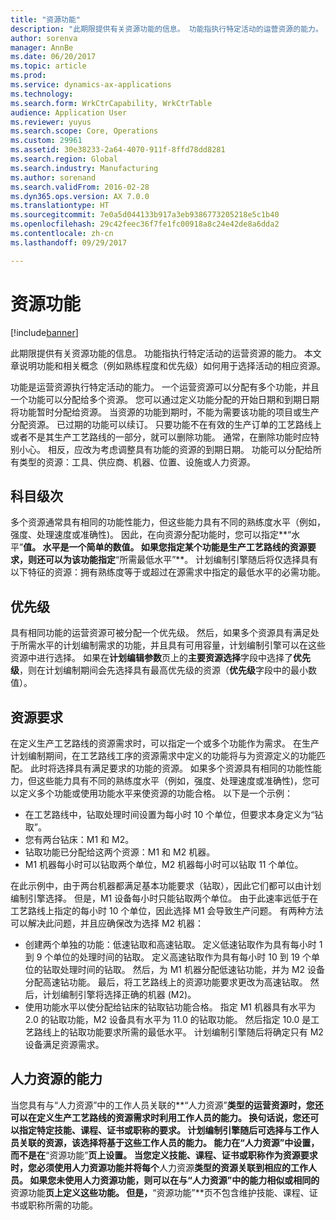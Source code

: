 ```yaml
---
title: "资源功能"
description: "此期限提供有关资源功能的信息。 功能指执行特定活动的运营资源的能力。 本文章说明功能和相关概念（例如熟练程度和优先级）如何用于选择活动的相应资源。"
author: sorenva
manager: AnnBe
ms.date: 06/20/2017
ms.topic: article
ms.prod: 
ms.service: dynamics-ax-applications
ms.technology: 
ms.search.form: WrkCtrCapability, WrkCtrTable
audience: Application User
ms.reviewer: yuyus
ms.search.scope: Core, Operations
ms.custom: 29961
ms.assetid: 30e38233-2a64-4070-911f-8ffd78dd8281
ms.search.region: Global
ms.search.industry: Manufacturing
ms.author: sorenand
ms.search.validFrom: 2016-02-28
ms.dyn365.ops.version: AX 7.0.0
ms.translationtype: HT
ms.sourcegitcommit: 7e0a5d044133b917a3eb9386773205218e5c1b40
ms.openlocfilehash: 29c42feec36f7fe1fc00918a8c24e42de8a6dda2
ms.contentlocale: zh-cn
ms.lasthandoff: 09/29/2017

---
```


# <a name="resource-capabilities"></a>资源功能

[!include[banner](../includes/banner.md)]


此期限提供有关资源功能的信息。 功能指执行特定活动的运营资源的能力。 本文章说明功能和相关概念（例如熟练程度和优先级）如何用于选择活动的相应资源。

功能是运营资源执行特定活动的能力。 一个运营资源可以分配有多个功能，并且一个功能可以分配给多个资源。 您可以通过定义功能分配的开始日期和到期日期将功能暂时分配给资源。 当资源的功能到期时，不能为需要该功能的项目或生产分配资源。 已过期的功能可以续订。 只要功能不在有效的生产订单的工艺路线上或者不是其生产工艺路线的一部分，就可以删除功能。 通常，在删除功能时应特别小心。 相反，应改为考虑调整具有功能的资源的到期日期。 功能可以分配给所有类型的资源：工具、供应商、机器、位置、设施或人力资源。

## <a name="level"></a>科目级次
多个资源通常具有相同的功能性能力，但这些能力具有不同的熟练度水平（例如，强度、处理速度或准确性)。 因此，在向资源分配功能时，您可以指定**“水平”**值。 水平是一个简单的数值。 如果您指定某个功能是生产工艺路线的资源要求，则还可以为该功能指定**“所需最低水平”**。 计划编制引擎随后将仅选择具有以下特征的资源：拥有熟练度等于或超过在源需求中指定的最低水平的必需功能。

## <a name="priority"></a>优先级
具有相同功能的运营资源可被分配一个优先级。 然后，如果多个资源具有满足处于所需水平的计划编制需求的功能，并且具有可用容量，计划编制引擎可以在这些资源中进行选择。 如果在**计划编辑参数**页上的**主要资源选择**字段中选择了**优先级**，则在计划编制期间会先选择具有最高优先级的资源（**优先级**字段中的最小数值）。

## <a name="resource-requirements"></a>资源要求
在定义生产工艺路线的资源需求时，可以指定一个或多个功能作为需求。 在生产计划编制期间，在工艺路线工序的资源需求中定义的功能将与为资源定义的功能匹配。 此时将选择具有满足要求的功能的资源。 如果多个资源具有相同的功能性能力，但这些能力具有不同的熟练度水平（例如，强度、处理速度或准确性)，您可以定义多个功能或使用功能水平来使资源的功能合格。 以下是一个示例：

-   在工艺路线中，钻取处理时间设置为每小时 10 个单位，但要求本身定义为“钻取”。
-   您有两台钻床：M1 和 M2。
-   钻取功能已分配给这两个资源：M1 和 M2 机器。
-   M1 机器每小时可以钻取两个单位，M2 机器每小时可以钻取 11 个单位。

在此示例中，由于两台机器都满足基本功能要求（钻取），因此它们都可以由计划编制引擎选择。 但是，M1 设备每小时只能钻取两个单位。 由于此速率远低于在工艺路线上指定的每小时 10 个单位，因此选择 M1 会导致生产问题。 有两种方法可以解决此问题，并且应确保改为选择 M2 机器：

-   创建两个单独的功能：低速钻取和高速钻取。 定义低速钻取作为具有每小时 1 到 9 个单位的处理时间的钻取。 定义高速钻取作为具有每小时 10 到 19 个单位的钻取处理时间的钻取。 然后，为 M1 机器分配低速钻功能，并为 M2 设备分配高速钻功能。 最后，将工艺路线上的资源功能要求更改为高速钻取。 然后，计划编制引擎将选择正确的机器 (M2)。
-   使用功能水平以使分配给钻床的钻取钻功能合格。 指定 M1 机器具有水平为 2.0 的钻取功能，M2 设备具有水平为 11.0 的钻取功能。 然后指定 10.0 是工艺路线上的钻取功能要求所需的最低水平。 计划编制引擎随后将确定只有 M2 设备满足资源需求。

## <a name="competencies-for-human-resources"></a>人力资源的能力
当您具有与“人力资源”中的工作人员关联的**“人力资源”**类型的运营资源时，您还可以在定义生产工艺路线的资源需求时利用工作人员的能力。 换句话说，您还可以指定特定技能、课程、证书或职称的要求。 计划编制引擎随后可选择与工作人员关联的资源，该选择将基于这些工作人员的能力。 能力在“人力资源”中设置，而不是在**“资源功能”**页上设置。 当您定义技能、课程、证书或职称作为资源要求时，您必须使用人力资源功能并将每个**人力资源**类型的资源关联到相应的工作人员。 如果您未使用人力资源功能，则可以在与“人力资源”中的能力相似或相同的**资源功能**页上定义这些功能。 但是，**“资源功能”**页不包含维护技能、课程、证书或职称所需的功能。




